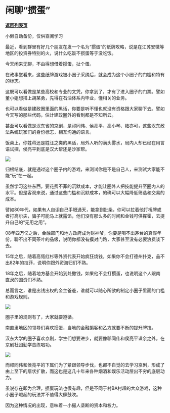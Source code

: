 # 闲聊“掼蛋”

[**返回列表页**](/gzh/政事堂2019)

小懒自动备份，仅供查阅学习

最近，看到群里有好几个朋友在发一个名为“掼蛋”的纸牌攻略，说是在江苏安徽等地区的投资券特别的火，说什么吃饭不掼蛋等于没吃饭。

今天闲来无聊，不由得想借着掼蛋，扯个蛋。  

在政事堂看来，这些纸牌游戏被小圈子采纳后，就会成为这个小圈子的门槛和特有的标志。

这既可以看做是某些高校和专业的文凭，你拿到了，才有了进入圈子的门票。譬如董小姐想搭上胡某勇，先得在石油体系内毕业，懂相关的业务。

也可以看做是建政圈里面的黑话，你要是听不懂也就没有资格跟大家聊下去。譬如今天写的那些代码，估计建政圈外的看到都是不知所云。

甚至可以看做是汉东省的京剧，是祁同伟、侯亮平、高小琴、陆亦可，这些汉东政法系统玩家们的身份标志，相互沟通的语言。

饭桌上，你姓蒋还是姓汪之类的黑话，局外人听的满头雾水，局内人却已经在用言语试探，侯亮平到底是汉大帮还是沙家帮。

![](https://mmbiz.qpic.cn/mmbiz_png/rxhS23yu8cPtNsFQibb744cLfVGqKZibEqnnYX7IlK8wibaZcs0N1FTdj5XQibAyZpb5wOVQmKbDBSwTXNwKT8DCHw/640?wx_fmt=png)

归根结底，就是通过这个圈子内的游戏，来测试你是不是自己人，来测试大家能不能“玩”在一起。

虽然学习这些东西，要花费不菲的沉默成本，才能让圈外人把技能提升至圈内人的水平。但是客观来说，通过这些门槛和沉默成本，的确可以大幅降低筛选和交易的成本。

譬如80年代，如果有人自诩自己手眼通天，能拿到批条，你可以拉着他打桥牌或者打高尔夫，骗子可能马上就露馅，他们没有那么多的时间和金钱可供挥霍，去提升自己的“无用之用”。

08年四万亿之后，金融部门和地方政府成为财神爷，你要是喝不出茅台的真假年份，聊不出不同茶叶的品级，说明你都没有摸对门路，大家甚至没有必要浪费谈下去。

15年之后，随着高瓴红杉等外资代表开始疯狂烧钱，如果你不会打德州扑克，品不出82年的拉菲，说明你跟外资海归们不熟。

18年之后，随着地方基金开始到处撒钱，如果他不会打掼蛋，也说明这个人跟南直隶的国资们不熟。

总而言之，谁是出钱出权的金主爸爸，谁就可以随心所欲的制定小圈子里面的门槛和游戏规则。

![](https://mmbiz.qpic.cn/mmbiz_png/rxhS23yu8cPtNsFQibb744cLfVGqKZibEqeiboS32HfOSMTuh1kV3LL4k96NHKJS7iaaRyAs8uDmjZnUnribexNuZHQ/640?wx_fmt=png)

圈子里的规则有了，大家就要遵循。

南直隶地区的领导们喜欢掼蛋，当地的金融掮客和乙方就要不断的提升牌技。

汉东大学的圈子喜欢京剧，学生们想要进步，就要像祁同伟和侯亮平课余之外，在京剧社团勤学苦练唱功。

![](https://mmbiz.qpic.cn/mmbiz_jpg/rxhS23yu8cPtNsFQibb744cLfVGqKZibEqwQRvAehCrxka5GVicnhXfHibKFSUco5QZrBkRic8tFys6hLmTe9j3y7Rw/640?wx_fmt=jpeg)

而祁同伟和侯亮平的下属们为了紧跟领导步伐，也都不自觉的去学习京剧，形成了由上至下的扇状扩散，而这也是这几十年来各种烟酒和娱乐活动层出不穷的底层动力。

虽说存在即为合理，掼蛋玩法也很有趣，但是不同于村BA村超的大众游戏，这种小圈子崛起的玩法并不值得大肆鼓吹。

因为这种情况的出现，意味着一小撮人垄断的资本和权力。


